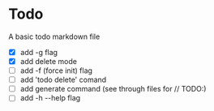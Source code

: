 # Todo

A basic todo markdown file

- [x] add -g flag
- [x] add delete mode
- [ ] add -f (force init) flag
- [ ] add 'todo delete' comand
- [ ] add generate command (see through files for // TODO:)
- [ ] add -h --help flag